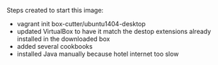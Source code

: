 Steps created to start this image:
* vagrant init box-cutter/ubuntu1404-desktop
* updated VirtualBox to have it match the destop extensions already installed in the downloaded box
* added several cookbooks
* installed Java manually because hotel internet too slow